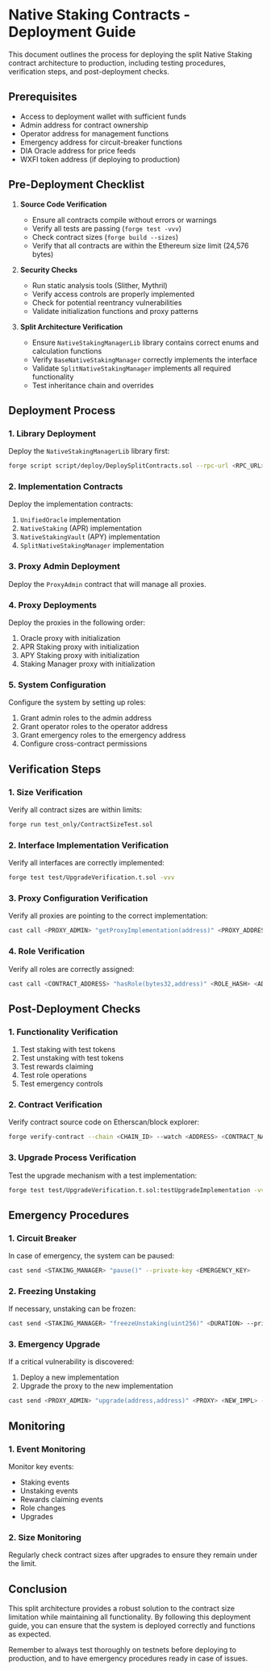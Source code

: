 # Native Staking Contracts - Deployment Guide

This document outlines the process for deploying the split Native Staking contract architecture to production, including testing procedures, verification steps, and post-deployment checks.

## Prerequisites

- Access to deployment wallet with sufficient funds
- Admin address for contract ownership
- Operator address for management functions
- Emergency address for circuit-breaker functions
- DIA Oracle address for price feeds
- WXFI token address (if deploying to production)

## Pre-Deployment Checklist

1. **Source Code Verification**
   - Ensure all contracts compile without errors or warnings
   - Verify all tests are passing (`forge test -vvv`)
   - Check contract sizes (`forge build --sizes`)
   - Verify that all contracts are within the Ethereum size limit (24,576 bytes)

2. **Security Checks**
   - Run static analysis tools (Slither, Mythril)
   - Verify access controls are properly implemented
   - Check for potential reentrancy vulnerabilities
   - Validate initialization functions and proxy patterns

3. **Split Architecture Verification**
   - Ensure `NativeStakingManagerLib` library contains correct enums and calculation functions
   - Verify `BaseNativeStakingManager` correctly implements the interface
   - Validate `SplitNativeStakingManager` implements all required functionality
   - Test inheritance chain and overrides

## Deployment Process

### 1. Library Deployment

Deploy the `NativeStakingManagerLib` library first:

```sh
forge script script/deploy/DeploySplitContracts.sol --rpc-url <RPC_URL> --private-key <PRIVATE_KEY>
```

### 2. Implementation Contracts

Deploy the implementation contracts:

1. `UnifiedOracle` implementation
2. `NativeStaking` (APR) implementation
3. `NativeStakingVault` (APY) implementation
4. `SplitNativeStakingManager` implementation

### 3. Proxy Admin Deployment

Deploy the `ProxyAdmin` contract that will manage all proxies.

### 4. Proxy Deployments

Deploy the proxies in the following order:

1. Oracle proxy with initialization
2. APR Staking proxy with initialization
3. APY Staking proxy with initialization
4. Staking Manager proxy with initialization

### 5. System Configuration

Configure the system by setting up roles:

1. Grant admin roles to the admin address
2. Grant operator roles to the operator address
3. Grant emergency roles to the emergency address
4. Configure cross-contract permissions

## Verification Steps

### 1. Size Verification

Verify all contract sizes are within limits:

```sh
forge run test_only/ContractSizeTest.sol
```

### 2. Interface Implementation Verification

Verify all interfaces are correctly implemented:

```sh
forge test test/UpgradeVerification.t.sol -vvv
```

### 3. Proxy Configuration Verification

Verify all proxies are pointing to the correct implementation:

```sh
cast call <PROXY_ADMIN> "getProxyImplementation(address)" <PROXY_ADDRESS>
```

### 4. Role Verification

Verify all roles are correctly assigned:

```sh
cast call <CONTRACT_ADDRESS> "hasRole(bytes32,address)" <ROLE_HASH> <ADDRESS>
```

## Post-Deployment Checks

### 1. Functionality Verification

1. Test staking with test tokens
2. Test unstaking with test tokens
3. Test rewards claiming
4. Test role operations
5. Test emergency controls

### 2. Contract Verification

Verify contract source code on Etherscan/block explorer:

```sh
forge verify-contract --chain <CHAIN_ID> --watch <ADDRESS> <CONTRACT_NAME>
```

### 3. Upgrade Process Verification

Test the upgrade mechanism with a test implementation:

```sh
forge test test/UpgradeVerification.t.sol:testUpgradeImplementation -vvv
```

## Emergency Procedures

### 1. Circuit Breaker

In case of emergency, the system can be paused:

```sh
cast send <STAKING_MANAGER> "pause()" --private-key <EMERGENCY_KEY>
```

### 2. Freezing Unstaking

If necessary, unstaking can be frozen:

```sh
cast send <STAKING_MANAGER> "freezeUnstaking(uint256)" <DURATION> --private-key <EMERGENCY_KEY>
```

### 3. Emergency Upgrade

If a critical vulnerability is discovered:

1. Deploy a new implementation
2. Upgrade the proxy to the new implementation

```sh
cast send <PROXY_ADMIN> "upgrade(address,address)" <PROXY> <NEW_IMPL> --private-key <ADMIN_KEY>
```

## Monitoring

### 1. Event Monitoring

Monitor key events:
- Staking events
- Unstaking events
- Rewards claiming events
- Role changes
- Upgrades

### 2. Size Monitoring

Regularly check contract sizes after upgrades to ensure they remain under the limit.

## Conclusion

This split architecture provides a robust solution to the contract size limitation while maintaining all functionality. By following this deployment guide, you can ensure that the system is deployed correctly and functions as expected.

Remember to always test thoroughly on testnets before deploying to production, and to have emergency procedures ready in case of issues. 